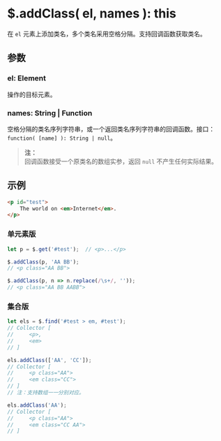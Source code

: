 # $.addClass( el, names ): this

在 `el` 元素上添加类名，多个类名采用空格分隔。支持回调函数获取类名。

## 参数

### el: Element

操作的目标元素。


### names: String | Function

空格分隔的类名序列字符串，或一个返回类名序列字符串的回调函数。接口：`function( [name] ): String | null`。

> **注：**<br>
> 回调函数接受一个原类名的数组实参，返回 `null` 不产生任何实际结果。


## 示例

```html
<p id="test">
    The world on <em>Internet</em>.
</p>
```


### 单元素版

```js
let p = $.get('#test');  // <p>...</p>

$.addClass(p, 'AA BB');
// <p class="AA BB">

$.addClass(p, n => n.replace(/\s+/, ''));
// <p class="AA BB AABB">
```


### 集合版

```js
let els = $.find('#test > em, #test');
// Collector [
//     <p>,
//     <em>
// ]

els.addClass(['AA', 'CC']);
// Collector [
//     <p class="AA">
//     <em class="CC">
// ]
// 注：支持数组一一分别对应。

els.addClass('AA');
// Collector [
//     <p class="AA">
//     <em class="CC AA">
// ]
```
